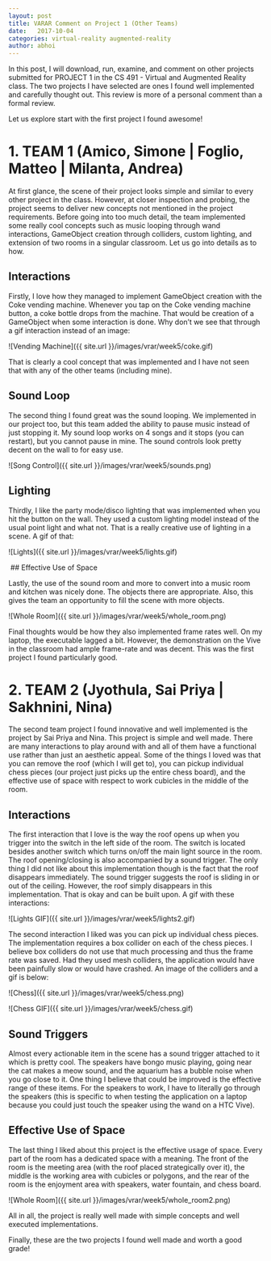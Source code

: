 ```yaml
---
layout: post
title: VARAR Comment on Project 1 (Other Teams)
date:   2017-10-04
categories: virtual-reality augmented-reality
author: abhoi
---
```


In this post, I will download, run, examine, and comment on other projects submitted for PROJECT 1 in the CS 491 - Virtual and Augmented Reality class. The two projects I have selected are ones I found well implemented and carefully thought out. This review is more of a personal comment than a formal review.

Let us explore start with the first project I found awesome!

# 1. TEAM 1 (Amico, Simone | Foglio, Matteo | Milanta, Andrea)

At first glance, the scene of their project looks simple and similar to every other project in the class. However, at closer inspection and probing, the project seems to deliver new concepts not mentioned in the project requirements. Before going into too much detail, the team implemented some really cool concepts such as music looping through wand interactions, GameObject creation through colliders, custom lighting, and extension of two rooms in a singular classroom. Let us go into details as to how.

## Interactions

Firstly, I love how they managed to implement GameObject creation with the Coke vending machine. Whenever you tap on the Coke vending machine button, a coke bottle drops from the machine. That would be creation of a GameObject when some interaction is done. Why don’t we see that through a gif interaction instead of an image:

![Vending Machine]({{ site.url }}/images/vrar/week5/coke.gif)

That is clearly a cool concept that was implemented and I have not seen that with any of the other teams (including mine).

## Sound Loop

The second thing I found great was the sound looping. We implemented in our project too, but this team added the ability to pause music instead of just stopping it. My sound loop works on 4 songs and it stops (you can restart), but you cannot pause in mine. The sound controls look pretty decent on the wall to for easy use.

![Song Control]({{ site.url }}/images/vrar/week5/sounds.png)

## Lighting

Thirdly, I like the party mode/disco lighting that was implemented when you hit the button on the wall. They used a custom lighting model instead of the usual point light and what not. That is a really creative use of lighting in a scene. A gif of that:

![Lights]({{ site.url }}/images/vrar/week5/lights.gif)

 ## Effective Use of Space

Lastly, the use of the sound room and more to convert into a music room and kitchen was nicely done. The objects there are appropriate. Also, this gives the team an opportunity to fill the scene with more objects.

![Whole Room]({{ site.url }}/images/vrar/week5/whole_room.png)

Final thoughts would be how they also implemented frame rates well. On my laptop, the executable lagged a bit. However, the demonstration on the Vive in the classroom had ample frame-rate and was decent. This was the first project I found particularly good.

# 2. TEAM 2 (Jyothula, Sai Priya | Sakhnini, Nina)

The second team project I found innovative and well implemented is the project by Sai Priya and Nina. This project is simple and well made. There are many interactions to play around with and all of them have a functional use rather than just an aesthetic appeal. Some of the things I loved was that you can remove the roof (which I will get to), you can pickup individual chess pieces (our project just picks up the entire chess board), and the effective use of space with respect to work cubicles in the middle of the room.

## Interactions

The first interaction that I love is the way the roof opens up when you trigger into the switch in the left side of the room. The switch is located besides another switch which turns on/off the main light source in the room. The roof opening/closing is also accompanied by a sound trigger. The only thing I did not like about this implementation though is the fact that the roof disappears immediately. The sound trigger suggests the roof is sliding in or out of the ceiling. However, the roof simply disappears in this implementation. That is okay and can be built upon. A gif with these interactions:

![Lights GIF]({{ site.url }}/images/vrar/week5/lights2.gif)

The second interaction I liked was you can pick up individual chess pieces. The implementation requires a box collider on each of the chess pieces. I believe box colliders do not use that much processing and thus the frame rate was saved. Had they used mesh colliders, the application would have been painfully slow or would have crashed. An image of the colliders and a gif is below:

![Chess]({{ site.url }}/images/vrar/week5/chess.png)

![Chess GIF]({{ site.url }}/images/vrar/week5/chess.gif)

## Sound Triggers

Almost every actionable item in the scene has a sound trigger attached to it which is pretty cool. The speakers have bongo music playing, going near the cat makes a meow sound, and the aquarium has a bubble noise when you go close to it. One thing I believe that could be improved is the effective range of these items. For the speakers to work, I have to literally go through the speakers (this is specific to when testing the application on a laptop because you could just touch the speaker using the wand on a HTC Vive).

## Effective Use of Space

The last thing I liked about this project is the effective usage of space. Every part of the room has a dedicated space with a meaning. The front of the room is the meeting area (with the roof placed strategically over it), the middle is the working area with cubicles or polygons, and the rear of the room is the enjoyment area with speakers, water fountain, and chess board.

![Whole Room]({{ site.url }}/images/vrar/week5/whole_room2.png)

All in all, the project is really well made with simple concepts and well executed implementations.

Finally, these are the two projects I found well made and worth a good grade!
